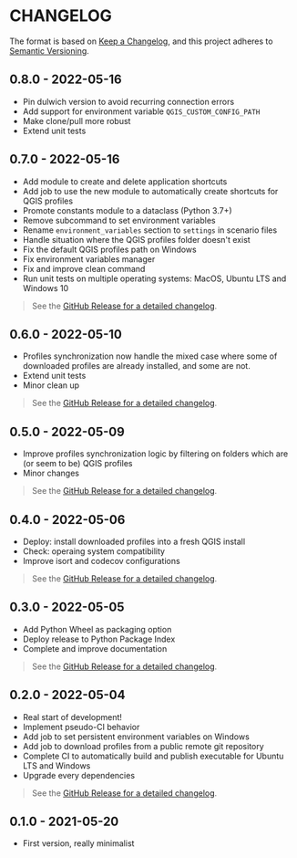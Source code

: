 # CHANGELOG

The format is based on [Keep a Changelog](https://keepachangelog.com/), and this project adheres to [Semantic Versioning](https://semver.org/).

<!--

Unreleased

## {version_tag} - YYYY-DD-mm

### Added

### Changed

### Removed

-->

## 0.8.0 - 2022-05-16

- Pin dulwich version to avoid recurring connection errors
- Add support for environment variable `QGIS_CUSTOM_CONFIG_PATH`
- Make clone/pull more robust
- Extend unit tests

## 0.7.0 - 2022-05-16

- Add module to create and delete application shortcuts
- Add job to use the new module to automatically create shortcuts for QGIS profiles
- Promote constants module to a dataclass (Python 3.7+)
- Remove subcommand to set environment variables
- Rename `environment_variables` section to `settings` in scenario files
- Handle situation where the QGIS profiles folder doesn't exist
- Fix the default QGIS profiles path on Windows
- Fix environment variables manager
- Fix and improve clean command
- Run unit tests on multiple operating systems: MacOS, Ubuntu LTS and Windows 10

> See the [GitHub Release for a detailed changelog](https://github.com/Guts/qgis-deployment-cli/releases/tag/0.7.0).

## 0.6.0 - 2022-05-10

- Profiles synchronization now handle the mixed case where some of downloaded profiles are already installed, and some are not.
- Extend unit tests
- Minor clean up

> See the [GitHub Release for a detailed changelog](https://github.com/Guts/qgis-deployment-cli/releases/tag/0.6.0).

## 0.5.0 - 2022-05-09

- Improve profiles synchronization logic by filtering on folders which are (or seem to be) QGIS profiles
- Minor changes

> See the [GitHub Release for a detailed changelog](https://github.com/Guts/qgis-deployment-cli/releases/tag/0.5.0).

## 0.4.0 - 2022-05-06

- Deploy: install downloaded profiles into a fresh QGIS install
- Check: operaing system compatibility
- Improve isort and codecov configurations

> See the [GitHub Release for a detailed changelog](https://github.com/Guts/qgis-deployment-cli/releases/tag/0.4.0).

## 0.3.0 - 2022-05-05

- Add Python Wheel as packaging option
- Deploy release to Python Package Index
- Complete and improve documentation

> See the [GitHub Release for a detailed changelog](https://github.com/Guts/qgis-deployment-cli/releases/tag/0.3.0).

## 0.2.0 - 2022-05-04

- Real start of development!
- Implement pseudo-CI behavior
- Add job to set persistent environment variables on Windows
- Add job to download profiles from a public remote git repository
- Complete CI to automatically build and publish executable for Ubuntu LTS and Windows
- Upgrade every dependencies

> See the [GitHub Release for a detailed changelog](https://github.com/Guts/qgis-deployment-cli/releases/tag/0.2.0).

## 0.1.0 - 2021-05-20

- First version, really minimalist

